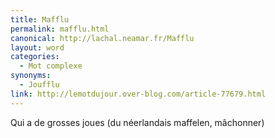 ```yaml
---
title: Mafflu
permalink: mafflu.html
canonical: http://lachal.neamar.fr/Mafflu
layout: word
categories:
  - Mot complexe
synonyms:
  - Joufflu
link: http://lemotdujour.over-blog.com/article-77679.html
---
```


Qui a de grosses joues (du néerlandais maffelen, mâchonner)

